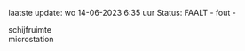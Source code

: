 laatste update: 
wo 14-06-2023  6:35   uur 
Status: FAALT - fout - 
<div class="service R">schijfruimte</div><div class="service R">microstation</div>